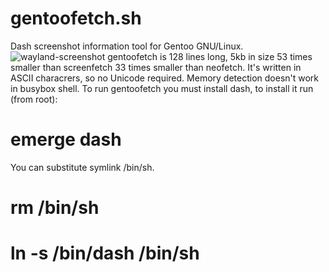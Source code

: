 # gentoofetch.sh
Dash screenshot information tool for Gentoo GNU/Linux.
![wayland-screenshot](https://raw.githubusercontent.com/DmitryHetman/gentoofetch/master/gentoofetch.png)
gentoofetch is 128 lines long, 5kb in size 53 times smaller than 
screenfetch 33 times smaller than neofetch. It's written in ASCII 
characrers, so no Unicode required. Memory detection doesn't work in busybox shell.
To run gentoofetch you must install dash, to install it run (from root):
# emerge dash
You can substitute symlink /bin/sh.
# rm /bin/sh
# ln -s /bin/dash /bin/sh 
